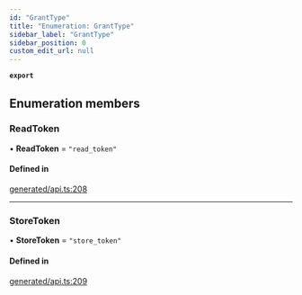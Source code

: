 ```yaml
---
id: "GrantType"
title: "Enumeration: GrantType"
sidebar_label: "GrantType"
sidebar_position: 0
custom_edit_url: null
---
```


**`export`**

## Enumeration members

### ReadToken

• **ReadToken** = `"read_token"`

#### Defined in

[generated/api.ts:208](https://github.com/refinery-labs/lunasec-monorepo/blob/6c5edb8/js/sdks/packages/tokenizer-sdk/src/generated/api.ts#L208)

___

### StoreToken

• **StoreToken** = `"store_token"`

#### Defined in

[generated/api.ts:209](https://github.com/refinery-labs/lunasec-monorepo/blob/6c5edb8/js/sdks/packages/tokenizer-sdk/src/generated/api.ts#L209)
